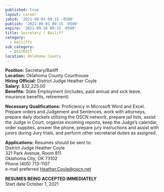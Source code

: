 ```yaml
---
published: true
layout: career
jobid: '2021-09-01 09:15 -0500'
publish: '2021-09-01 09:15 -0500'
expire: '2021-09-16 09:15 -0500'
title: Secretary / Bailiff
category:
  - bailiffs
sub_category:
  - DISTRICT
location: Oklahoma County
---
```

**Position:** Secretary/Bailiff    
**Location:** Oklahoma County Courthouse  
**Hiring Official:** District Judge Heather Coyle   
**Salary:** $32,225.00  
**Benefits:** State Employment (includes, paid annual and sick leave, insurance benefits, retirement)  

**Necessary Qualifications:** Proficiency in Microsoft Word and Excel.  Prepare orders and Judgement and Sentences, work with attorneys, prepare daily dockets utilizing the OSCN network,  prepare jail lists, assist the Judge in Court, organize incoming reports, keep the Judge’s calendar, order supplies, answer the phone, prepare jury instructions and assist with jurors during Jury trials, and perform other secretarial duties as assigned.  
					
**Applications:**
Resumes should be sent to:  
District Judge Heather Coyle  
321 Park Avenue, Room 811  
Oklahoma City, OK  73102  
Phone (405) 713-1107  
e-mail preferred [Heather.Coyle@oscn.net](mailto:Heather.Coyle@oscn.net)


**RESUMES BEING ACCEPTED IMMEDIATELY**  
Start date October 1, 2021
